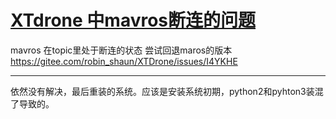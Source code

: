 # [XTdrone 中mavros断连的问题 ](https://github.com/shu1ong/gitblog/issues/9)

mavros 在topic里处于断连的状态
尝试回退maros的版本
https://gitee.com/robin_shaun/XTDrone/issues/I4YKHE

---

依然没有解决，最后重装的系统。应该是安装系统初期，python2和pyhton3装混了导致的。